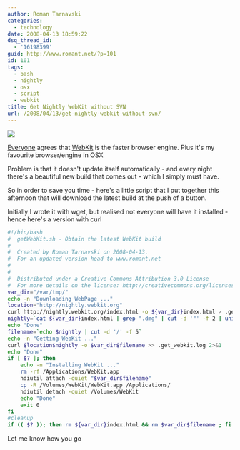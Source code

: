 ```yaml
---
author: Roman Tarnavski
categories:
  - technology
date: 2008-04-13 18:59:22
dsq_thread_id:
  - '16198399'
guid: http://www.romant.net/?p=101
id: 101
tags:
  - bash
  - nightly
  - osx
  - script
  - webkit
title: Get Nightly WebKit without SVN
url: /2008/04/13/get-nightly-webkit-without-svn/
---
```


![](/images/2008/04/webkit-icon.png)

[Everyone](http://blogs.computerworld.com/safari_is_about_to_get_crazy_fast) agrees that [WebKit](http://www.webkit.org/) is the faster browser engine. Plus it's my favourite browser/engine in OSX

Problem is that it doesn't update itself automatically - and every night there's a beautiful new build that comes out - which I simply must have.

So in order to save you time - here's a little script that I put together this afternoon that will download the latest build at the push of a button.

Initially I wrote it with wget, but realised not everyone will have it installed - hence here's a version with curl
  
```sh
#!/bin/bash
#  getWebKit.sh - Obtain the latest WebKit build
#
#  Created by Roman Tarnavski on 2008-04-13.
#  For an updated version head to www.romant.net
#
#
#  Distributed under a Creative Commons Attribution 3.0 License
#  For more details on the license: http://creativecommons.org/licenses/by/3.0/
var_dir="/var/tmp/"
echo -n "Downloading WebPage ..."
location="http://nightly.webkit.org"
curl http://nightly.webkit.org/index.html -o ${var_dir}index.html > .get_webkit.log 2>&1
nightly=`cat ${var_dir}index.html | grep ".dmg" | cut -d '"' -f 2 | uniq`
echo "Done"
filename=`echo $nightly | cut -d '/' -f 5`
echo -n "Getting WebKit ..."
curl $location$nightly -o $var_dir$filename >> .get_webkit.log 2>&1
echo "Done"
if [ $? ]; then
	echo -n "Installing WebKit ..."
	rm -rf /Applications/WebKit.app
	hdiutil attach -quiet "$var_dir$filename"
	cp -R /Volumes/WebKit/WebKit.app /Applications/
	hdiutil detach -quiet /Volumes/WebKit
	echo "Done"
	exit 0
fi
#cleanup
if (( $? )); then rm ${var_dir}index.html && rm $var_dir$filename ; fi
```

Let me know how you go

 